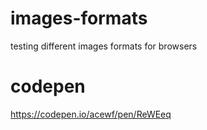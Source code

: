 # images-formats
testing different images formats for browsers

# codepen
https://codepen.io/acewf/pen/ReWEeq
